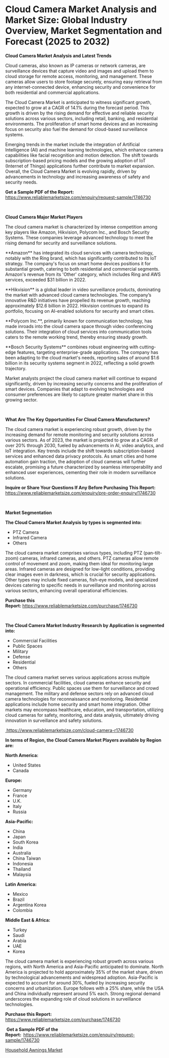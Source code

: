 <p><h1>Cloud Camera Market Analysis and Market Size: Global Industry Overview, Market Segmentation and Forecast (2025 to 2032)</h1></p><p><strong>Cloud Camera Market Analysis and Latest Trends</strong></p>
<p><p>Cloud cameras, also known as IP cameras or network cameras, are surveillance devices that capture video and images and upload them to cloud storage for remote access, monitoring, and management. These cameras allow users to store footage securely, ensuring easy retrieval from any internet-connected device, enhancing security and convenience for both residential and commercial applications.</p><p>The Cloud Camera Market is anticipated to witness significant growth, expected to grow at a CAGR of 14.1% during the forecast period. This growth is driven by the rising demand for effective and reliable security solutions across various sectors, including retail, banking, and residential environments. The proliferation of smart home devices and an increasing focus on security also fuel the demand for cloud-based surveillance systems.</p><p>Emerging trends in the market include the integration of Artificial Intelligence (AI) and machine learning technologies, which enhance camera capabilities like facial recognition and motion detection. The shift towards subscription-based pricing models and the growing adoption of IoT (Internet of Things) applications further contribute to market expansion. Overall, the Cloud Camera Market is evolving rapidly, driven by advancements in technology and increasing awareness of safety and security needs.</p></p>
<p><strong>Get a Sample PDF of the Report:&nbsp;</strong> <a href="https://www.reliablemarketsize.com/enquiry/request-sample/1746730?utm_campaign=2565&utm_medium=2&utm_source=Github&utm_content=ia&utm_term=04042025&utm_id=cloud-camera">https://www.reliablemarketsize.com/enquiry/request-sample/1746730</a></p>
<p>&nbsp;</p>
<p><strong>Cloud Camera Major Market Players</strong></p>
<p><p>The cloud camera market is characterized by intense competition among key players like Amazon, Hikvision, Polycom Inc., and Bosch Security Systems. These companies leverage advanced technology to meet the rising demand for security and surveillance solutions.</p><p>**Amazon** has integrated its cloud services with camera technology, notably with the Ring brand, which has significantly contributed to its IoT strategy. The company's focus on smart home devices positions it for substantial growth, catering to both residential and commercial segments. Amazon's revenue from its 'Other' category, which includes Ring and AWS services, exceeded $31 billion in 2022.</p><p>**Hikvision** is a global leader in video surveillance products, dominating the market with advanced cloud camera technologies. The company’s innovative R&D initiatives have propelled its revenue growth, reaching approximately $12.6 billion in 2022. Hikvision continues to expand its portfolio, focusing on AI-enabled solutions for security and smart cities.</p><p>**Polycom Inc.**, primarily known for communication technology, has made inroads into the cloud camera space through video conferencing solutions. Their integration of cloud services into communication tools caters to the remote working trend, thereby ensuring steady growth.</p><p>**Bosch Security Systems** combines robust engineering with cutting-edge features, targeting enterprise-grade applications. The company has been adapting to the cloud market's needs, reporting sales of around $1.6 billion in its security systems segment in 2022, reflecting a solid growth trajectory.</p><p>Market analysts project the cloud camera market will continue to expand significantly, driven by increasing security concerns and the proliferation of smart devices. Companies that adapt to evolving technologies and consumer preferences are likely to capture greater market share in this growing sector.</p></p>
<p>&nbsp;</p>
<p><strong>What Are The Key Opportunities For Cloud Camera Manufacturers?</strong></p>
<p><p>The cloud camera market is experiencing robust growth, driven by the increasing demand for remote monitoring and security solutions across various sectors. As of 2023, the market is projected to grow at a CAGR of over 20% through 2030, fueled by advancements in AI, video analytics, and IoT integration. Key trends include the shift towards subscription-based services and enhanced data privacy protocols. As smart cities and home automation gain traction, the adoption of cloud cameras will further escalate, promising a future characterized by seamless interoperability and enhanced user experiences, cementing their role in modern surveillance solutions.</p></p>
<p><strong>Inquire or Share Your Questions If Any Before Purchasing This Report:</strong> <a href="https://www.reliablemarketsize.com/enquiry/pre-order-enquiry/1746730?utm_campaign=2565&utm_medium=2&utm_source=Github&utm_content=ia&utm_term=04042025&utm_id=cloud-camera">https://www.reliablemarketsize.com/enquiry/pre-order-enquiry/1746730</a></p>
<p>&nbsp;</p>
<p><strong>Market Segmentation</strong></p>
<p><strong>The Cloud Camera Market Analysis by types is segmented into:</strong></p>
<p><ul><li>PTZ Camera</li><li>Infrared Camera</li><li>Others</li></ul></p>
<p><p>The cloud camera market comprises various types, including PTZ (pan-tilt-zoom) cameras, infrared cameras, and others. PTZ cameras allow remote control of movement and zoom, making them ideal for monitoring large areas. Infrared cameras are designed for low-light conditions, providing clear images even in darkness, which is crucial for security applications. Other types may include fixed cameras, fish-eye models, and specialized devices catering to specific needs in surveillance and monitoring across various sectors, enhancing overall operational efficiencies.</p></p>
<p><strong>Purchase this Report:&nbsp;</strong><a href="https://www.reliablemarketsize.com/purchase/1746730?utm_campaign=2565&utm_medium=2&utm_source=Github&utm_content=ia&utm_term=04042025&utm_id=cloud-camera">https://www.reliablemarketsize.com/purchase/1746730</a></p>
<p>&nbsp;</p>
<p><strong>The Cloud Camera Market Industry Research by Application is segmented into:</strong></p>
<p><ul><li>Commercial Facilities</li><li>Public Spaces</li><li>Military</li><li>Defense</li><li>Residential</li><li>Others</li></ul></p>
<p><p>The cloud camera market serves various applications across multiple sectors. In commercial facilities, cloud cameras enhance security and operational efficiency. Public spaces use them for surveillance and crowd management. The military and defense sectors rely on advanced cloud camera technologies for reconnaissance and monitoring. Residential applications include home security and smart home integration. Other markets may encompass healthcare, education, and transportation, utilizing cloud cameras for safety, monitoring, and data analysis, ultimately driving innovation in surveillance and safety solutions.</p></p>
<p><a href="https://www.reliablemarketsize.com/cloud-camera-r1746730?utm_campaign=2565&utm_medium=2&utm_source=Github&utm_content=ia&utm_term=04042025&utm_id=cloud-camera">&nbsp;https://www.reliablemarketsize.com/cloud-camera-r1746730</a></p>
<p><strong>In terms of Region, the Cloud Camera Market Players available by Region are:</strong></p>
<p>
    <p> <strong> North America: </strong>
        <ul>
            <li>United States</li>
            <li>Canada</li>
        </ul>
        </p> 
    <p> <strong> Europe: </strong>
        <ul>
            <li>Germany</li>
            <li>France</li>
            <li>U.K.</li>
            <li>Italy</li>
            <li>Russia</li>
        </ul>
        </p> 
    <p> <strong> Asia-Pacific: </strong>
        <ul>
            <li>China</li>
            <li>Japan</li>
            <li>South Korea</li>
            <li>India</li>
            <li>Australia</li>
            <li>China Taiwan</li>
            <li>Indonesia</li>
            <li>Thailand</li>
            <li>Malaysia</li>
        </ul>
        </p> 
    <p> <strong> Latin America: </strong>
        <ul>
            <li>Mexico</li>
            <li>Brazil</li>
            <li>Argentina Korea</li>
            <li>Colombia</li>
        </ul>
        </p> 
    <p> <strong> Middle East & Africa: </strong>
        <ul>
            <li>Turkey</li>
            <li>Saudi</li>
            <li>Arabia</li>
            <li>UAE</li>
            <li>Korea</li>
        </ul>
    </p>
    </p>
<p><p>The cloud camera market is experiencing robust growth across various regions, with North America and Asia-Pacific anticipated to dominate. North America is projected to hold approximately 35% of the market share, driven by technological advancements and widespread adoption. Asia-Pacific is expected to account for around 30%, fueled by increasing security concerns and urbanization. Europe follows with a 25% share, while the USA and China individually represent around 5% each. Strong regional demand underscores the expanding role of cloud solutions in surveillance technologies.</p></p>
<p><strong>Purchase this Report: </strong><a href="https://www.reliablemarketsize.com/purchase/1746730?utm_campaign=2565&utm_medium=2&utm_source=Github&utm_content=ia&utm_term=04042025&utm_id=cloud-camera">https://www.reliablemarketsize.com/purchase/1746730</a></p>
<p>&nbsp;<strong>Get a Sample PDF of the Report:&nbsp;&nbsp;</strong><a href="https://www.reliablemarketsize.com/enquiry/request-sample/1746730?utm_campaign=2565&utm_medium=2&utm_source=Github&utm_content=ia&utm_term=04042025&utm_id=cloud-camera">https://www.reliablemarketsize.com/enquiry/request-sample/1746730</a></p>
<p><strong></strong></p>
<p><p><a href="https://github.com/shirleenfraker87/Market-Research-Report-List-1/blob/main/household-awnings-market.md?utm_campaign=2565&utm_medium=2&utm_source=Github&utm_content=ia&utm_term=04042025&utm_id=cloud-camera">Household Awnings Market</a></p></p>